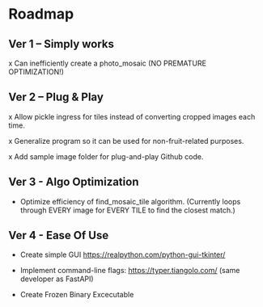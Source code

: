 # Roadmap

## Ver 1 – Simply works

x Can inefficiently create a photo_mosaic (NO PREMATURE OPTIMIZATION!)

## Ver 2 – Plug & Play

x Allow pickle ingress for tiles instead of converting cropped images each time.

x Generalize program so it can be used for non-fruit-related purposes.

x Add sample image folder for plug-and-play Github code.

## Ver 3 - Algo Optimization

- Optimize efficiency of find_mosaic_tile algorithm. (Currently loops through EVERY image for EVERY TILE to find the closest match.)

## Ver 4 - Ease Of Use

- Create simple GUI https://realpython.com/python-gui-tkinter/

- Implement command-line flags: https://typer.tiangolo.com/ (same developer as FastAPI)

- Create Frozen Binary Excecutable
